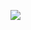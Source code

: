 [![](https://mermaid.ink/img/pako:eNqFVF1v2jAU_StW-gqaVFg15WHSWujUrVSo0CeHB5NcgodjZ469UlX97_NXPkE0D5HP8TnXvtfXfo9SkUEUR7kk5R6tZwlH5lspIhV-IkpLwtAj4bkmOaClFEWpNmg8_o6eHpdnBSlUFeX5xgcyKqeeH5UkqYJsTarDA98J3DDIUshysiCKCh6sJxYX6DcXrwyyHG5JBbhByMJg7EmcyUZYMsI5SOxWCyAYOtNOvtJbFSgcxs4R5J1pJ1-CTKG0O1-ITDPALYE8E4xDoa8M_0el4AVwZVhguEMgx9T1GAideyFsuDo3jwbZ9STO9EMWa0n-QKqEpFBhg1GXCMaBrLbeCa6kYMys9yy2JnhqWdTSrb3lavP8CKm2-3GLNqi1NJQ_CeCVkPcA2ZakB-whqnF9Hj2R89Ug9KOQuJluqOA-kQ475qXMiDJV6jYOCuRpA4WJYZBPG80L_L_SW38dfWaVZ-13RwqQ5IGXWuHnn7fjWWA2reRemCZbC_lXg7djx3zxVAjZ0f8SlKs5t8-ArLBDqIYd2dpcRcpCSFsMB-sddoQLmkpR7gUH3A7DPPCsm2cnm7MXKRzQMKHzJ-zFvWwuCfv5XFK2WdTvXu-s1Jstg30v0Y4yFl9dT79-G1Wm7w8QX00mkzAev9JM7ePr8tg19jre-7c3N5_YeyuHBLx3mk2nU7hoj0aRqXpBaGZe_XcbKonUHgpIotgMMyIPSZTwD6MjWonVG0-jWEkNo0gKne-jeEdYZZB2nT6jxPRqEdiP_-SMKxw?type=png)](https://mermaid.live/edit#pako:eNqFVF1v2jAU_StW-gqaVFg15WHSWujUrVSo0CeHB5NcgodjZ469UlX97_NXPkE0D5HP8TnXvtfXfo9SkUEUR7kk5R6tZwlH5lspIhV-IkpLwtAj4bkmOaClFEWpNmg8_o6eHpdnBSlUFeX5xgcyKqeeH5UkqYJsTarDA98J3DDIUshysiCKCh6sJxYX6DcXrwyyHG5JBbhByMJg7EmcyUZYMsI5SOxWCyAYOtNOvtJbFSgcxs4R5J1pJ1-CTKG0O1-ITDPALYE8E4xDoa8M_0el4AVwZVhguEMgx9T1GAideyFsuDo3jwbZ9STO9EMWa0n-QKqEpFBhg1GXCMaBrLbeCa6kYMys9yy2JnhqWdTSrb3lavP8CKm2-3GLNqi1NJQ_CeCVkPcA2ZakB-whqnF9Hj2R89Ug9KOQuJluqOA-kQ475qXMiDJV6jYOCuRpA4WJYZBPG80L_L_SW38dfWaVZ-13RwqQ5IGXWuHnn7fjWWA2reRemCZbC_lXg7djx3zxVAjZ0f8SlKs5t8-ArLBDqIYd2dpcRcpCSFsMB-sddoQLmkpR7gUH3A7DPPCsm2cnm7MXKRzQMKHzJ-zFvWwuCfv5XFK2WdTvXu-s1Jstg30v0Y4yFl9dT79-G1Wm7w8QX00mkzAev9JM7ePr8tg19jre-7c3N5_YeyuHBLx3mk2nU7hoj0aRqXpBaGZe_XcbKonUHgpIotgMMyIPSZTwD6MjWonVG0-jWEkNo0gKne-jeEdYZZB2nT6jxPRqEdiP_-SMKxw)